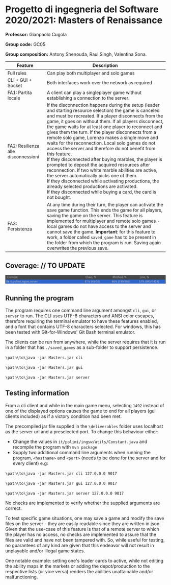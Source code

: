 # Progetto di ingegneria del Software 2020/2021: Masters of Renaissance

**Professor:** Gianpaolo Cugola

**Group code:** GC05

**Group composition:** Antony Shenouda, Raul Singh, Valentina Sona.


| Feature                             | Description                                                  |
| ----------------------------------- | ------------------------------------------------------------ |
| Full rules                          | Can play both multiplayer and solo games                     |
| CLI + GUI + Socket                  | Both interfaces work over the network as required            |
| FA1: Partita locale                 | A client can play a singleplayer game without establishing a connection to the server. |
| FA2: Resilienza alle disconnessioni | If the disconnection happens during the setup (leader and starting resource selection) the game is canceled and must be recreated. If a player disconnects from the game, it goes on without them. If all players disconnect, the game waits for at least one player to reconnect and gives them the turn. If the player disconnects from a remote solo game, Lorenzo makes a single move and waits for the reconnection. Local solo games do not access the server and therefore do not benefit from this feature.<br />If they disconnected after buying marbles, the player is prompted to deposit the acquired resources after reconnection. If two white marble abilities are active, the server automatically picks one of them.<br />If they disconnected while activating productions, the already selected productions are activated.<br />If they disconnected while buying a card, the card is not bought. |
| FA3: Persistenza                    | At any time during their turn, the player can activate the save game function. This ends the game for all players, saving the game on the server. This feature is implemented for multiplayer and remote solo games - local games do not have access to the server and cannot save the game. **Important**: for this feature to work, a folder called `saved_game` has to be present in the folder from which the program is run. Saving again overwrites the previous save. |


## Coverage: // TO UPDATE
![](/Coverage.png?raw=true)

## Running the program

The program requires one command line argument amongst `cli`, `gui`, or `server` to run.
The CLI uses UTF-8 characters and ANSI color escapes, therefore requiring the terminal emulator to have these features enabled, and a font that contains UTF-8 characters selected.
For windows, this has been tested with Git-for-Windows' Git Bash terminal emulator.

The clients can be run from anywhere, while the server requires that it is run in a folder that has `./saved_games` as a sub-folder to support persistence.


`\path\to\java -jar Masters.jar cli`

`\path\to\java -jar Masters.jar gui`

`\path\to\java -jar Masters.jar server`

## Testing information
From a cli client and while in the main game menu, selecting `1492` instead of one of the displayed options causes the game to end for all players (gui clients included) as if a victory condition had been met.  

The precompiled jar file supplied in the `\deliverables` folder uses localhost as the server url and a preselected port. To change this behaviour either:
+ Change the values in `it/polimi/ingsw/utils/Constant.java` and recompile the program with `mvn package`
+ Supply two additional command line arguments when running the program, `<hostname>` and `<port>` (needs to be done for the server and for every client) e.g: 

`\path\to\java -jar Masters.jar cli 127.0.0.0 9017`

`\path\to\java -jar Masters.jar gui 127.0.0.0 9017`

`\path\to\java -jar Masters.jar server 127.0.0.0 9017`

No checks are implemented to verify whether the supplied arguments are correct.


To test specific game situations, one may save a game and modify the save files on the server - they are easily readable since they are written in json. 
Given that the use-case of this feature is that of a remote server to which the player has no access, no checks are implemented to assure that the files are valid and have not been tampered with. 
So, while useful for testing, no guarantees of any kind are given that this endeavor will not result in unplayable and/or illegal game states.

One notable example: setting one's leader cards to active, while not editing the ability maps in the markets or adding the depot/production to the respective lists (or vice versa) renders the abilities unattainable and/or malfunctioning. 

